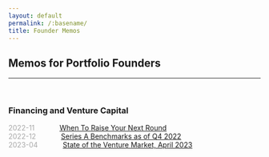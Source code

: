 ```yaml
---
layout: default
permalink: /:basename/
title: Founder Memos
---
```


## Memos for Portfolio Founders

----

<br/>

### Financing and Venture Capital

<span style="color:#A9A9A9;">2022-11</span> &emsp;&emsp;&emsp; [When To Raise Your Next Round](/when-to-raise)  
<span style="color:#A9A9A9;">2022-12</span> &emsp;&emsp;&emsp; [Series A Benchmarks as of Q4 2022](/series-a-benchmarks-q4-2022)  
<span style="color:#A9A9A9;">2023-04</span> &emsp;&emsp;&emsp; [State of the Venture Market, April 2023](/venture-market-update-april-2023)  

<br/>
<br/>
<br/>